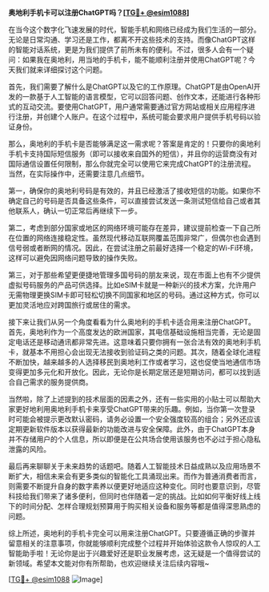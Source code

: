**奥地利手机卡可以注册ChatGPT吗？[[TG💪+ @esim1088](https://t.me/s/esim1088)]**

在当今这个数字化飞速发展的时代，智能手机和网络已经成为我们生活的一部分。无论是日常沟通、学习还是工作，都离不开这些技术的支持。而像ChatGPT这样的智能对话系统，更是为我们提供了前所未有的便利。不过，很多人会有一个疑问：如果我在奥地利，用当地的手机卡，能不能顺利注册并使用ChatGPT呢？今天我们就来详细探讨这个问题。

首先，我们需要了解什么是ChatGPT以及它的工作原理。ChatGPT是由OpenAI开发的一款基于人工智能的语言模型，它可以回答问题、创作文本，还能进行各种形式的互动交流。要使用ChatGPT，用户通常需要通过官方网站或相关应用程序进行注册，并创建个人账户。在这个过程中，系统可能会要求用户提供手机号码以验证身份。

那么，奥地利的手机卡是否能够满足这一需求呢？答案是肯定的！只要你的奥地利手机卡支持国际短信服务（即可以接收来自国外的短信），并且你的运营商没有对国际通信设置任何限制，那么你就完全可以使用它来完成ChatGPT的注册流程。当然，在实际操作中，还需要注意几点细节。

第一，确保你的奥地利号码是有效的，并且已经激活了接收短信的功能。如果你不确定自己的号码是否具备这些条件，可以直接尝试发送一条测试短信给自己或者其他联系人，确认一切正常后再继续下一步。

第二，考虑到部分国家或地区的网络环境可能存在差异，建议提前检查一下自己所在位置的网络连接稳定性。虽然现代移动互联网覆盖范围非常广，但偶尔也会遇到信号弱或者断网的情况。因此，在尝试注册之前最好选择一个稳定的Wi-Fi环境，这样可以避免因网络问题导致的操作失败。

第三，对于那些希望更便捷地管理多国号码的朋友来说，现在市面上也有不少提供虚拟号码服务的产品可供选择。比如eSIM卡就是一种新兴的技术方案，允许用户无需物理更换SIM卡即可轻松切换不同国家和地区的号码。通过这种方式，你可以更加灵活地应对跨国旅行或居住的需求。

接下来让我们从另一个角度看看为什么奥地利的手机卡适合用来注册ChatGPT。首先，奥地利作为一个高度发达的欧洲国家，其电信基础设施相当完善，无论是固定电话还是移动通讯都非常先进。这意味着只要你拥有一张合法有效的奥地利手机卡，就基本不用担心会出现无法接收到验证码之类的问题。其次，随着全球化进程不断加快，越来越多的人选择移民到奥地利工作或者学习，这也促使当地通信市场变得更加多元化和开放化。因此，无论你是长期定居还是短期访问，都可以找到适合自己需求的服务提供商。

当然啦，除了上述提到的技术层面的因素之外，还有一些实用的小贴士可以帮助大家更好地利用奥地利手机卡来享受ChatGPT带来的乐趣。例如，当你第一次登录时可能会被提示更改默认密码，请务必设置一个安全强度较高的组合；另外还应该定期更新软件版本以获得最新的功能改进与安全保障。此外，由于ChatGPT本身并不存储用户的个人信息，所以即便是在公共场合使用该服务也不必过于担心隐私泄露的风险。

最后再来聊聊关于未来趋势的话题吧。随着人工智能技术日益成熟以及应用场景不断扩大，相信未来会有更多类似的智能化工具涌现出来。而作为普通消费者而言，则需要不断提升自身的数字素养以便更好地适应这种变化。同时也要意识到，尽管科技给我们带来了诸多便利，但同时也伴随着一定的挑战。比如如何平衡好线上线下的时间分配、怎样合理规划预算用于购买相关设备和服务等都是值得深思熟虑的问题。

综上所述，奥地利的手机卡完全可以用来注册ChatGPT。只要遵循正确的步骤并留意相关的注意事项，你就能够顺利完成整个过程并开始体验这款令人惊叹的人工智能助手啦！无论你是出于兴趣爱好还是职业发展考虑，这无疑是一个值得尝试的新领域。希望本文能对你有所帮助，也欢迎继续关注后续内容哦~

[[TG💪+ @esim1088](https://t.me/s/esim1088) ![Image](https://i.postimg.cc/4NQfJmqS/Snipaste-2025-05-13-00-14-12.png)]